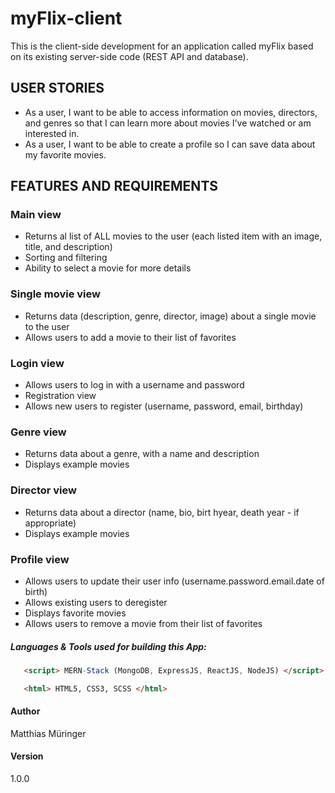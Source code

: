 # myFlix-client

This is the client-side development for an application called myFlix based on its existing server-side code (REST API and database).

## USER STORIES

- As a user, I want to be able to access information on movies, directors, and genres so that I can learn more about movies I've watched or am interested in.
- As a user, I want to be able to create a profile so I can save data about my favorite movies.

## FEATURES AND REQUIREMENTS

### Main view

* Returns al list of ALL movies to the user (each listed item with an image, title, and description)
* Sorting and filtering
* Ability to select a movie for more details

### Single movie view

* Returns data (description, genre, director, image) about a single movie to the user
* Allows users to add a movie to their list of favorites

### Login view

* Allows users to log in with a username and password
* Registration view
* Allows new users to register (username, password, email, birthday)

### Genre view

* Returns data about a genre, with a name and description
* Displays example movies

### Director view

* Returns data about a director (name, bio, birt hyear, death year - if appropriate)
* Displays example movies

### Profile view

* Allows users to update their user info (username.password.email.date of birth)
* Allows existing users to deregister
* Displays favorite movies
* Allows users to remove a movie from their list of favorites

##### Languages & Tools used for building this App:
```html
   <script> MERN-Stack (MongoDB, ExpressJS, ReactJS, NodeJS) </script>
 ```
```html
   <html> HTML5, CSS3, SCSS </html>
 ```
 
 #### Author
 
 Matthias Müringer
 
 
#### Version
 
 1.0.0
